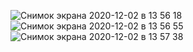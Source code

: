 

![Снимок экрана 2020-12-02 в 13 56 18](https://user-images.githubusercontent.com/2980611/100864563-3519d400-34a7-11eb-95cc-b1f528afc1fd.png)
![Снимок экрана 2020-12-02 в 13 56 55](https://user-images.githubusercontent.com/2980611/100864568-377c2e00-34a7-11eb-950b-e0672b2df4b9.png)
![Снимок экрана 2020-12-02 в 13 57 38](https://user-images.githubusercontent.com/2980611/100864590-3ea33c00-34a7-11eb-82aa-23d054a37144.png)